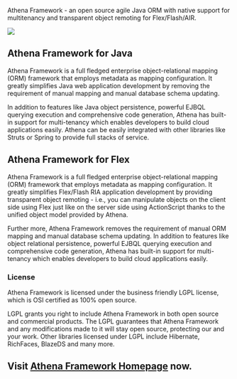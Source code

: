 Athena Framework - an open source agile Java ORM with native support for multitenancy and transparent object remoting for Flex/Flash/AIR.

[![](http://www.athenasource.org/_img/logo/logo.png)](http://www.athenasource.org/)

## Athena Framework for Java ##

Athena Framework is a full fledged enterprise object-relational mapping (ORM) framework that employs metadata as mapping configuration. It greatly simplifies Java web application development by removing the requirement of manual mapping and manual database schema updating.

In addition to features like Java object persistence, powerful EJBQL querying execution and comprehensive code generation, Athena has built-in support for multi-tenancy which enables developers to build cloud applications easily. Athena can be easily integrated with other libraries like Struts or Spring to provide full stacks of service.

## Athena Framework for Flex ##

Athena Framework is a full fledged enterprise object-relational mapping (ORM) framework that employs metadata as mapping configuration. It greatly simplifies Flex/Flash RIA application development by providing transparent object remoting - i.e., you can manipulate objects on the client side using Flex just like on the server side using ActionScript thanks to the unified object model provided by Athena.

Further more, Athena Framework removes the requirement of manual ORM mapping and manual database schema updating. In addition to features like object relational persistence, powerful EJBQL querying execution and comprehensive code generation, Athena has built-in support for multi-tenancy which enables developers to build cloud applications easily.

### License ###

Athena Framework is licensed under the business friendly LGPL license, which is OSI certified as 100% open source.

LGPL grants you right to include Athena Framework in both open source and commercial products. The LGPL guarantees that Athena Framework and any modifications made to it will stay open source, protecting our and your work. Other libraries licensed under LGPL include Hibernate, RichFaces, BlazeDS and many more.

## Visit [Athena Framework Homepage](http://www.athenasource.org) now. ##